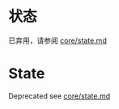 # 状态

已弃用，请参阅 [core/state.md](../core/state.md)


# State

Deprecated see [core/state.md](../core/state.md)
